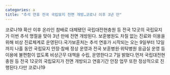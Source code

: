 ```yaml
---
categories: a
title: "추석 연휴 전국 국립묘지 전면 개방…코로나 이후 3년 만"
---
```

코로나19 확산 이후 온라인 참배로 대체됐던 국립대전현충원 등 전국 12곳의 국립묘지가 이번 추석 명절을 맞아 3년 만에 전면 개방된다. 보훈병원도 차질 없는 진료와 이용을 위해 비상 진료체계로 운영된다.국가보훈처는 추석 연휴가 시작되는 오는 9일부터 12일까지 나흘 동안 국립묘지 안장·참배 정상 운영과 전국 보훈병원·위탁병원 응급실 운영 등 이용에 불편함이 없도록 비상근무 대책을 수립, 운영한다고 7일 밝혔다.먼저 국립대전현충원 등 전국 12곳의 국립묘지가 전면 개방되고 연휴기간 안장 업무 또한 정상적으로 진행된다.다만 코로나19